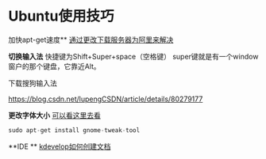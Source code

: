 # Ubuntu使用技巧

加快apt-get速度**
[通过更改下载服务器为阿里来解决](https://blog.csdn.net/weixin_30600503/article/details/98323390)

**切换输入法**
快捷键为Shift+Super+space（空格键）
super键就是有一个window窗户的那个键盘，它靠近Alt。



下载搜狗输入法

https://blog.csdn.net/lupengCSDN/article/details/80279177



**更改字体大小**
[可以看这里去看](https://jingyan.baidu.com/article/86f4a73ebd6c9437d7526963.html)

```c
sudo apt-get install gnome-tweak-tool
```

**IDE  **
 [kdevelop如何创建文档](https://blog.csdn.net/qq_27806947/article/details/80119294)



